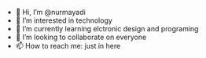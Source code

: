 - 👋 Hi, I’m @nurmayadi
- 👀 I’m interested in technology
- 🌱 I’m currently learning elctronic design and programing
- 💞️ I’m looking to collaborate on everyone
- 📫 How to reach me: just in here

<!---
nurmayadi/nurmayadi is a ✨ special ✨ repository because its `README.md` (this file) appears on your GitHub profile.
You can click the Preview link to take a look at your changes.
--->
